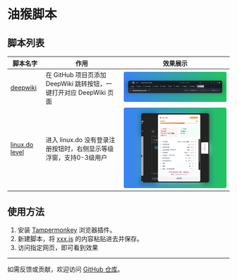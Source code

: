 # 油猴脚本

## 脚本列表

脚本名字 | 作用 | 效果展示
---|---|---
[deepwiki](./deepwiki.js) | 在 GitHub 项目页添加 DeepWiki 跳转按钮，一键打开对应 DeepWiki 页面 | ![](./image/deepwiki.png)
[linux.do level](./linuxdo-level.js) | 进入 linux.do 没有登录注册按钮时，右侧显示等级浮窗，支持0-3级用户 | ![](./image/linuxdo-level.png)

## 使用方法

1. 安装 [Tampermonkey](https://www.tampermonkey.net/) 浏览器插件。
2. 新建脚本，将 [xxx.js](./deepwiki.js) 的内容粘贴进去并保存。
3. 访问指定网页，即可看到效果


---
如需反馈或贡献，欢迎访问 [GitHub 仓库](https://github.com/quint11/tampermonkey-script.git)。